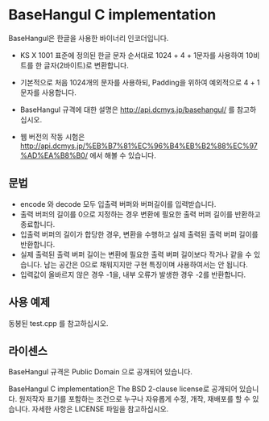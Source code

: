 # BaseHangul C implementation

BaseHangul은 한글을 사용한 바이너리 인코더입니다.

- KS X 1001 표준에 정의된 한글 문자 순서대로 1024 + 4 + 1문자를 사용하여 10비트를 한 글자(2바이트)로 변환합니다.
- 기본적으로 처음 1024개의 문자를 사용하되, Padding을 위하여 예외적으로 4 + 1 문자를 사용합니다.

- BaseHangul 규격에 대한 설명은 http://api.dcmys.jp/basehangul/ 를 참고하십시오.
- 웹 버전의 작동 시험은 http://api.dcmys.jp/%EB%B7%81%EC%96%B4%EB%B2%88%EC%97%AD%EA%B8%B0/ 에서 해볼 수 있습니다.

## 문법

- encode 와 decode 모두 입출력 버퍼와 버퍼길이를 입력받습니다.
- 출력 버퍼의 길이를 0으로 지정하는 경우 변환에 필요한 출력 버퍼 길이를 반환하고 종료합니다.
- 입출력 버퍼의 길이가 합당한 경우, 변환을 수행하고 실제 출력된 출력 버퍼 길이를 반환합니다.
- 실제 출력된 출력 버퍼 길이는 변환에 필요한 출력 버퍼 길이보다 작거나 같을 수 있습니다. 남는 공간은 0으로 채워지지만 구현 특징이며 사용하여서는 안 됩니다.
- 입력값이 올바르지 않은 경우 -1을, 내부 오류가 발생한 경우 -2를 반환합니다.

## 사용 예제

동봉된 test.cpp 를 참고하십시오.

## 라이센스

BaseHangul 규격은 Public Domain 으로 공개되어 있습니다.

BaseHangul C implementation은 The BSD 2-clause license로 공개되어 있습니다.
원저작자 표기를 포함하는 조건으로 누구나 자유롭게 수정, 개작, 재배포를 할 수 있습니다.
자세한 사항은 LICENSE 파일을 참고하십시오.
